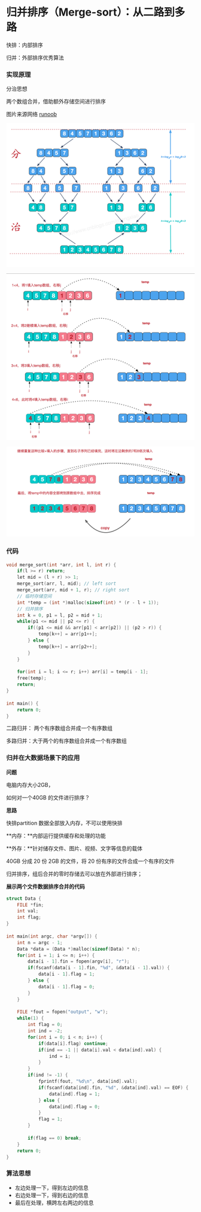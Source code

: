 # 归并排序（Merge-sort）：从二路到多路

快排：内部排序

归并：外部排序优秀算法

### 实现原理

分治思想

两个数组合并，借助额外存储空间进行排序

图片来源网络 [runoob](https://www.runoob.com/w3cnote/merge-sort.html)

![](./img/1png.png)

![](./img/2.png)

![](./img/3.png)

### 代码

``` c++
void merge_sort(int *arr, int l, int r) {
    if(l >= r) return;
    let mid = (l + r) >> 1;
    merge_sort(arr, l, mid); // left sort
    merge_sort(arr, mid + 1, r); // right sort
    // 临时存储空间
    int *temp = (int *)malloc(sizeof(int) * (r - l + 1));
    // 归并排序
    int k = 0, p1 = l, p2 = mid + 1;
    while(p1 <= mid || p2 <= r) {
        if((p1 <= mid && arr[p1] < arr[p2]) || (p2 > r)) {
            temp[k++] = arr[p1++];
        } else {
            temp[k++] = arr[p2++];
        }
    }
    
    for(int i = l; i <= r; i++) arr[i] = temp[i - 1];
    free(temp);
    return;
}

int main() {
	return 0;
}
```

二路归并： 两个有序数组合并成一个有序数组

多路归并：大于两个的有序数组合并成一个有序数组



### 归并在大数据场景下的应用

**问题**

电脑内存大小2GB，

如何对一个40GB 的文件进行排序？

**思路**

快排partition 数据全部放入内存，不可以使用快排

**内存：**内部运行提供缓存和处理的功能

**外存：**针对储存文件、图片、视频、文字等信息的载体

40GB 分成 20 份 2GB 的文件，将 20 份有序的文件合成一个有序的文件

归并排序，组后合并的零时存储去可以放在外部进行排序；

**展示两个文件数据排序合并的代码**

```c++
struct Data {
    FILE *fin;
    int val;
    int flag;
}

int main(int argc, char *argv[]) {
    int n = argc - 1;
    Data *data = (Data *)malloc(sizeof(Data) * n);
    for(int i = 1; i <= n; i++) {
        data[i - 1].fin = fopen(argv[i], "r");
        if(fscanf(data[i - 1].fin, "%d", &data[i - 1].val)) {
            data[i - 1].flag = 1;
        } else {
            data[i - 1].flag = 0;
        }
    }
    
    FILE *fout = fopen("output", "w");
    while(1) {
        int flag = 0;
        int ind = -2;
        for(int i = 0; i < n; i++) {
			if(data[i].flag) continue;
            if(ind == -1 || data[i].val < data[ind].val) {
                ind = i;
            }
        }
        if(ind != -1) {
            fprintf(fout, "%d\n", data[ind].val);
            if(fscanf(data[ind].fin, "%d", &data[ind].val) == EOF) {
				data[ind].flag = 1;
            } else {
                data[ind].flag = 0;
            }
            flag = 1;
        }
        
        if(flag == 0) break;
    }
    return 0;
}
```

### 算法思想

* 左边处理一下，得到左边的信息
* 右边处理一下，得到右边的信息
* 最后在处理，横跨左右两边的信息
